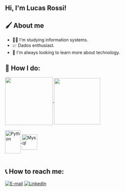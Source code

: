 ## Hi, I'm Lucas Rossi!

##  🖌 About me
- 👨‍💻 I'm studying information systems.
- 📈 Dados enthusiast.
- 🧠 I'm always looking to learn more about technology.

## 🎨 How I do:

<a href="https://github.com/rossilucaz/github-readme-stats">
  <img align="center" height ="155em" 
  src="https://github-readme-stats-sigma-five.vercel.app/api/top-langs/?username=rossilucaz&count_private=true&layout=compact&theme=codeSTACKr" />
</a>
</a>
<a href="https://github.com/rossilucas/convoychat">
  <img align="center" height ="150em" src="https://github-readme-stats-sigma-five.vercel.app/api?username=rossilucaz&count_private=true&theme=codeSTACKr" />
</a>

<div style="display: inline_block"><br>
<a href="https://github.com/rossilucaz/github-readme-stats">
  <img align="center" alt="Python" height="75" width="50" 
  src="https://cdn.jsdelivr.net/gh/devicons/devicon/icons/python/python-original.svg">
</a>
<img align="center" alt="Mysql" height="50" width="50" s
  src="https://cdn.jsdelivr.net/gh/devicons/devicon/icons/mysql/mysql-original.svg">
 
</a>
 
  
<div style="display: inline_block"><br>


  
  
 ## 📞 How to reach me:
<p align="left">
<a href="mailto:apds.lucasdallagnolr@gmail.com"><img alt="E-mail" src="https://img.shields.io/badge/Gmail-D14836?style=for-the-badge&logo=gmail&logoColor=white"></a>
<a href="https://www.linkedin.com/in/drossilucas/"><img alt="LinkedIn" src="https://img.shields.io/badge/LinkedIn-0077B5?style=for-the-badge&logo=linkedin&logoColor=white"></a>
